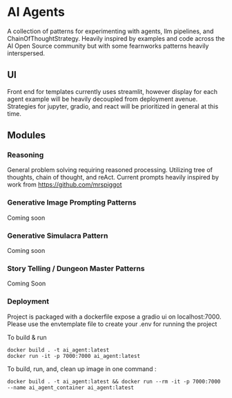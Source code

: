 # AI Agents
A collection of patterns for experimenting with agents, llm pipelines, and ChainOfThoughtStrategy. 
Heavily inspired by examples and code across the AI Open Source community but with some fearnworks patterns heavily interspersed. 

## UI
Front end for templates currently uses streamlit, however display for each agent example will be heavily decoupled from deployment avenue. 
Strategies for jupyter, gradio, and react will be prioritized in general at this time. 

## Modules

### Reasoning 

General problem solving requiring reasoned processing. Utilizing tree of thoughts, chain of thought, and reAct. Current prompts heavily inspired by
work from https://github.com/mrspiggot

### Generative Image Prompting Patterns

Coming soon 

### Generative Simulacra Pattern

Coming soon

### Story Telling / Dungeon Master Patterns

Coming Soon 

### Deployment

Project is packaged with a dockerfile expose a gradio ui on localhost:7000. Please use the envtemplate file to create your .env for running the project

To build & run

```
docker build . -t ai_agent:latest
docker run -it -p 7000:7000 ai_agent:latest
```

To build, run, and, clean up image in one command :

```
docker build . -t ai_agent:latest && docker run --rm -it -p 7000:7000 --name ai_agent_container ai_agent:latest
```